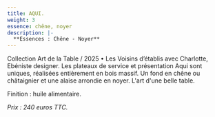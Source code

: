 ```yaml
---
title: AQUI.
weight: 3
essence: chêne, noyer
description: |-
  **Essences : Chêne - Noyer**
---
```


Collection Art de la Table / 2025 • Les Voisins d’établis avec Charlotte, Ebéniste designer.
Les plateaux de service et présentation Aqui sont uniques, réalisées entièrement en bois massif.
Un fond en chêne ou châtaignier et une alaise arrondie en noyer.
L'art d'une belle table.

Finition : huile alimentaire. 

*Prix : 240 euros TTC.*
